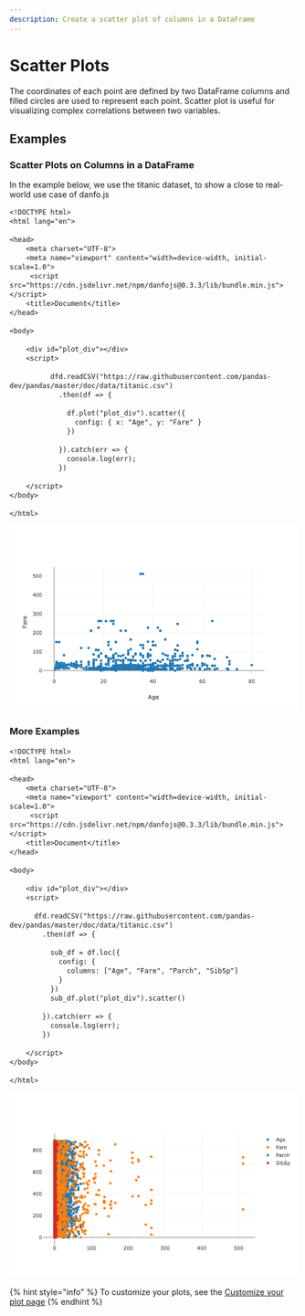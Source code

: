 ```yaml
---
description: Create a scatter plot of columns in a DataFrame
---
```


# Scatter Plots

The coordinates of each point are defined by two DataFrame columns and filled circles are used to represent each point. Scatter plot is useful for visualizing complex correlations between two variables.

## Examples

### Scatter Plots on Columns in a DataFrame

In the example below, we use the titanic dataset, to show a close to real-world use case of danfo.js

```markup
<!DOCTYPE html>
<html lang="en">

<head>
    <meta charset="UTF-8">
    <meta name="viewport" content="width=device-width, initial-scale=1.0">
     <script src="https://cdn.jsdelivr.net/npm/danfojs@0.3.3/lib/bundle.min.js"></script>
    <title>Document</title>
</head>

<body>

    <div id="plot_div"></div>
    <script>

          dfd.readCSV("https://raw.githubusercontent.com/pandas-dev/pandas/master/doc/data/titanic.csv")
            .then(df => {
      
              df.plot("plot_div").scatter({
                config: { x: "Age", y: "Fare" }
              })
      
            }).catch(err => {
              console.log(err);
            })

    </script>
</body>

</html>
```

![](<../../.gitbook/assets/newplot-8- (1) (1).png>)

### More Examples

```markup
<!DOCTYPE html>
<html lang="en">

<head>
    <meta charset="UTF-8">
    <meta name="viewport" content="width=device-width, initial-scale=1.0">
     <script src="https://cdn.jsdelivr.net/npm/danfojs@0.3.3/lib/bundle.min.js"></script>
    <title>Document</title>
</head>

<body>

    <div id="plot_div"></div>
    <script>

      dfd.readCSV("https://raw.githubusercontent.com/pandas-dev/pandas/master/doc/data/titanic.csv")
        .then(df => {
  
          sub_df = df.loc({
            config: {
              columns: ["Age", "Fare", "Parch", "SibSp"]
            }
          })
          sub_df.plot("plot_div").scatter()
  
        }).catch(err => {
          console.log(err);
        })

    </script>
</body>

</html>
```

![](<../../.gitbook/assets/newplot (19).png>)

{% hint style="info" %}
To customize your plots, see the [Customize your plot page](configuring-your-plots.md)
{% endhint %}
